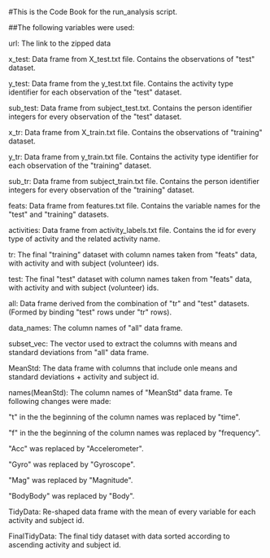 #This is the Code Book for the run_analysis script.

##The following variables were used:

url: The link to the zipped data


x_test: Data frame from X_test.txt file. Contains the observations of "test" dataset.

y_test: Data frame from the y_test.txt file. Contains the activity type identifier for
each observation of the "test" dataset.

sub_test: Data frame from subject_test.txt. Contains the person identifier integers 
for every observation of the "test" dataset.


x_tr: Data frame from X_train.txt file. Contains the observations of "training" dataset.

y_tr: Data frame from y_train.txt file. Contains the activity type identifier for each 
observation of the "training" dataset.

sub_tr: Data frame from subject_train.txt file. Contains the person identifier integers 
for every observation of the "training" dataset.


feats: Data frame from features.txt file. Contains the variable names for the
"test" and "training" datasets.


activities: Data frame from activity_labels.txt file. Contains the id for every
type of activity and the related activity name.


tr: The final "training" dataset with column names taken from "feats" data,
with activity and with subject (volunteer) ids.


test: The final "test" dataset with column names taken from "feats" data,
with activity and with subject (volunteer) ids.


all: Data frame derived from the combination of "tr" and "test" datasets.
(Formed by binding "test" rows under "tr" rows).


data_names: The column names of "all" data frame.


subset_vec: The vector used to extract the columns with means and standard deviations from
"all" data frame.


MeanStd: The data frame with columns that include onle means and standard deviations + activity
and subject id.


names(MeanStd): The column names of "MeanStd" data frame. Te following changes were made:

"t" in the the beginning of the column names was replaced by "time".

"f" in the the beginning of the column names was replaced by "frequency".

"Acc"  was replaced by "Accelerometer".

"Gyro"  was replaced by "Gyroscope".

"Mag"  was replaced by "Magnitude".

"BodyBody"  was replaced by "Body".


TidyData: Re-shaped data frame with the mean of every variable for each activity and subject id.

FinalTidyData: The final tidy dataset with data sorted according to ascending activity
and subject id.
